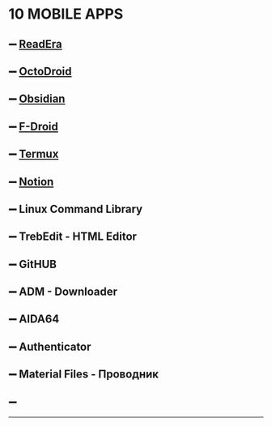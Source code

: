 # 10 MOBILE APPS
 ## ➖ [ReadEra](https://readera.org/book-reader "ReadEra - приложение под Android для чтения книг и просмотра документов, бесплатное и без рекламы")
 ## ➖ [OctoDroid](https://github.com/slapperwan/gh4a "Github client for Android")
 ## ➖ [Obsidian](https://obsidian.md/)
 ## ➖ [F-Droid](https://f-droid.org/)
 ## ➖ [Termux](https://termux.dev/en/)
 ## ➖ [Notion](https://www.notion.so/)
 ## ➖ Linux Command Library
 ## ➖ TrebEdit - HTML Editor
 ## ➖ GitHUB
 ## ➖ ADM - Downloader
 ## ➖ AIDA64
 ## ➖ Authenticator
 ## ➖ Material Files - Проводник
 ## ➖ 
---